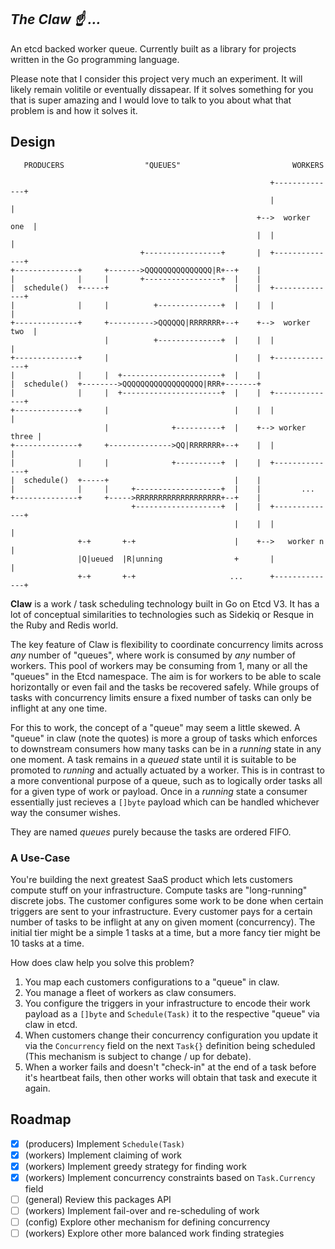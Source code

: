 _The Claw :point_up: ..._
--------

An etcd backed worker queue. Currently built as a library for projects written in the Go programming language.

Please note that I consider this project very much an experiment. It will likely remain volitile or eventually dissapear. If it solves something for you that is super amazing and I would love to talk to you about what that problem is and how it solves it.

## Design

```
   PRODUCERS                  "QUEUES"                         WORKERS

                                                          +--------------+
                                                          |              |
                                                       +-->  worker one  |
                                                       |  |              |
                             +-----------------+       |  +--------------+
+--------------+     +------->QQQQQQQQQQQQQQQ|R+--+    |
|              |     |       +-----------------+  |    |
|  schedule()  +-----+                            |    |  +--------------+
|              |     |          +--------------+  |    |  |              |
+--------------+     +---------->QQQQQQ|RRRRRRR+--+    +-->  worker two  |
                     |          +--------------+  |    |  |              |
+--------------+     |                            |    |  +--------------+
|              |     |  +----------------------+  |    |
|  schedule()  +-------->QQQQQQQQQQQQQQQQQQ|RRR+-------+
|              |     |  +----------------------+  |    |  +--------------+
+--------------+     |                            |    |  |              |
                     |              +----------+  |    +--> worker three |
+--------------+     +-------------->QQ|RRRRRRR+--+    |  |              |
|              |     |              +----------+  |    |  +--------------+
|  schedule()  +-----+                            |    |
|              |     |     +-------------------+  |    |         ...
+--------------+     +----->RRRRRRRRRRRRRRRRRRR+--+    |
                           +-------------------+  |    |  +--------------+
                                                  |    |  |              |
               +-+       +-+                      |    +-->   worker n   |
               |Q|ueued  |R|unning                +       |              |
               +-+       +-+                     ...      +--------------+
```

**Claw** is a work / task scheduling technology built in Go on Etcd V3. It has a lot of conceptual similarities to technologies such as Sidekiq or Resque in the Ruby and Redis world.

The key feature of Claw is flexibility to coordinate concurrency limits across _any_ number of "queues", where work is consumed by _any_ number of workers. This pool of workers may be consuming from 1, many or all the "queues" in the Etcd namespace. The aim is for workers to be able to scale horizontally or even fail and the tasks be recovered safely. While groups of tasks with concurrency limits ensure a fixed number of tasks can only be inflight at any one time.

For this to work, the concept of a "queue" may seem a little skewed. A "queue" in claw (note the quotes) is more a group of tasks which enforces to downstream consumers how many tasks can be in a _running_ state in any one moment. A task remains in a _queued_ state until it is suitable to be promoted to _running_ and actually actuated by a worker. This is in contrast to a more conventional purpose of a queue, such as to logically order tasks all for a given type of work or payload. Once in a _running_ state a consumer essentially just recieves a `[]byte` payload which can be handled whichever way the consumer wishes.

They are named _queues_ purely because the tasks are ordered FIFO.

### A Use-Case

You're building the next greatest SaaS product which lets customers compute stuff on your infrastructure. Compute tasks are "long-running" discrete jobs. The customer configures some work to be done when certain triggers are sent to your infrastructure. Every customer pays for a certain number of tasks to be inflight at any on given moment (concurrency). The initial tier might be a simple 1 tasks at a time, but a more fancy tier might be 10 tasks at a time.

How does claw help you solve this problem?

1. You map each customers configurations to a "queue" in claw.
2. You manage a fleet of workers as claw consumers.
3. You configure the triggers in your infrastructure to encode their work payload as a `[]byte` and `Schedule(Task)` it to the respective "queue" via claw in etcd.
4. When customers change their concurrency configuration you update it via the `Concurrency` field on the next `Task{}` definition being scheduled (This mechanism is subject to change / up for debate).
5. When a worker fails and doesn't "check-in" at the end of a task before it's heartbeat fails, then other works will obtain that task and execute it again.

## Roadmap

- [x] (producers) Implement `Schedule(Task)`
- [x] (workers)   Implement claiming of work
- [x] (workers)   Implement greedy strategy for finding work
- [x] (workers)   Implement concurrency constraints based on `Task.Currency` field
- [ ] (general)   Review this packages API
- [ ] (workers)   Implement fail-over and re-scheduling of work
- [ ] (config)    Explore other mechanism for defining concurrency
- [ ] (workers)   Explore other more balanced work finding strategies
